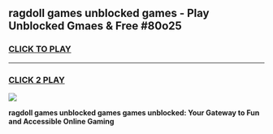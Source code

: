 
## ragdoll games unblocked games - Play Unblocked Gmaes & Free #80o25
<h3>
<a href="https://news.freeplayer.one?title=ragdoll_games_unblocked_games&ref=24F">CLICK TO PLAY</a></h3>
<hr>

<h3>
<a href="https://news.freeplayer.one?title=ragdoll_games_unblocked_games&ref=24F">CLICK 2 PLAY</a>
  
</h3>

<a href="https://news.freeplayer.one?title=ragdoll_games_unblocked_games&ref=24F/"><img src="https://clearcache.store/games.png"></a>


**ragdoll games unblocked games games unblocked: Your Gateway to Fun and Accessible Online Gaming**
